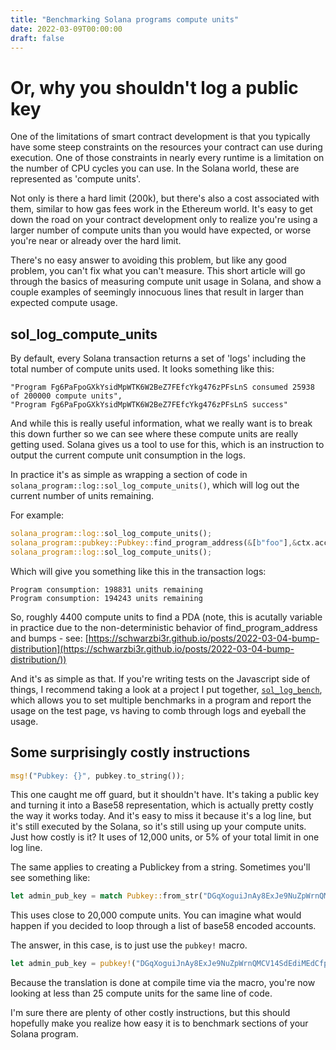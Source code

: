 ```yaml
---
title: "Benchmarking Solana programs compute units"
date: 2022-03-09T00:00:00
draft: false
---
```


# Or, why you shouldn't log a public key

One of the limitations of smart contract development is that you typically have some steep constraints on the resources your contract can use during execution. One of those constraints in nearly every runtime is a limitation on the number of CPU cycles you can use. In the Solana world, these are represented as 'compute units'.

Not only is there a hard limit (200k), but there's also a cost associated with them, similar to how gas fees work in the Ethereum world. It's easy to get down the road on your contract development only to realize you're using a larger number of compute units than you would have expected, or worse you're near or already over the hard limit.

There's no easy answer to avoiding this problem, but like any good problem, you can't fix what you can't measure. This short article will go through the basics of measuring compute unit usage in Solana, and show a couple examples of seemingly innocuous lines that result in larger than expected compute usage.

## sol_log_compute_units

By default, every Solana transaction returns a set of 'logs' including the total number of compute units used. It looks something like this:

```
"Program Fg6PaFpoGXkYsidMpWTK6W2BeZ7FEfcYkg476zPFsLnS consumed 25938 of 200000 compute units",
"Program Fg6PaFpoGXkYsidMpWTK6W2BeZ7FEfcYkg476zPFsLnS success"
```

And while this is really useful information, what we really want is to break this down further so we can see where these compute units are really getting used. Solana gives us a tool to use for this, which is an instruction to output the current compute unit consumption in the logs.

In practice it's as simple as wrapping a section of code in `solana_program::log::sol_log_compute_units()`, which will log out the current number of units remaining.

For example:

```rust
solana_program::log::sol_log_compute_units();
solana_program::pubkey::Pubkey::find_program_address(&[b"foo"],&ctx.accounts.signer.key());
solana_program::log::sol_log_compute_units();
```

Which will give you something like this in the transaction logs:

```
Program consumption: 198831 units remaining
Program consumption: 194243 units remaining
```

So, roughly 4400 compute units to find a PDA (note, this is acutally variable in practice due to the non-deterministic behavior of find_program_address and bumps - see: [https://schwarzbi3r.github.io/posts/2022-03-04-bump-distribution](https://schwarzbi3r.github.io/posts/2022-03-04-bump-distribution/))

And it's as simple as that. If you're writing tests on the Javascript side of things, I recommend taking a look at a project I put together, [`sol_log_bench`](https://github.com/schwarzbi3r/sol_log_bench), which allows you to set multiple benchmarks in a program and report the usage on the test page, vs having to comb through logs and eyeball the usage.

## Some surprisingly costly instructions

```rust
msg!("Pubkey: {}", pubkey.to_string());
```

This one caught me off guard, but it shouldn't have. It's taking a public key and turning it into a Base58 representation, which is actually pretty costly the way it works today. And it's easy to miss it because it's a log line, but it's still executed by the Solana, so it's still using up your compute units. Just how costly is it? It uses of 12,000 units, or 5% of your total limit in one log line.

The same applies to creating a Publickey from a string. Sometimes you'll see something like:

```rust
let admin_pub_key = match Pubkey::from_str("DGqXoguiJnAy8ExJe9NuZpWrnQMCV14SdEdiMEdCfpmB")
```

This uses close to 20,000 compute units. You can imagine what would happen if you decided to loop through a list of base58 encoded accounts.

The answer, in this case, is to just use the `pubkey!` macro.

```rust
let admin_pub_key = pubkey!("DGqXoguiJnAy8ExJe9NuZpWrnQMCV14SdEdiMEdCfpmB")
```

Because the translation is done at compile time via the macro, you're now looking at less than 25 compute units for the same line of code.

I'm sure there are plenty of other costly instructions, but this should hopefully make you realize how easy it is to benchmark sections of your Solana program.